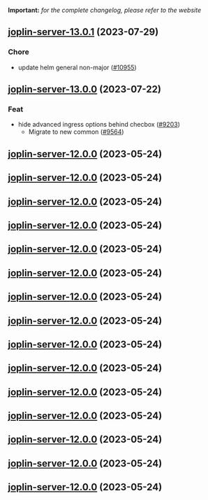 **Important:**
*for the complete changelog, please refer to the website*




## [joplin-server-13.0.1](https://github.com/truecharts/charts/compare/joplin-server-13.0.0...joplin-server-13.0.1) (2023-07-29)

### Chore

- update helm general non-major ([#10955](https://github.com/truecharts/charts/issues/10955))
  
  


## [joplin-server-13.0.0](https://github.com/truecharts/charts/compare/joplin-server-12.0.0...joplin-server-13.0.0) (2023-07-22)

### Feat

- hide advanced ingress options behind checbox ([#9203](https://github.com/truecharts/charts/issues/9203))
  - Migrate to new common ([#9564](https://github.com/truecharts/charts/issues/9564))
  
  


## [joplin-server-12.0.0](https://github.com/truecharts/charts/compare/joplin-server-11.0.30...joplin-server-12.0.0) (2023-05-24)




## [joplin-server-12.0.0](https://github.com/truecharts/charts/compare/joplin-server-11.0.30...joplin-server-12.0.0) (2023-05-24)




## [joplin-server-12.0.0](https://github.com/truecharts/charts/compare/joplin-server-11.0.30...joplin-server-12.0.0) (2023-05-24)




## [joplin-server-12.0.0](https://github.com/truecharts/charts/compare/joplin-server-11.0.30...joplin-server-12.0.0) (2023-05-24)




## [joplin-server-12.0.0](https://github.com/truecharts/charts/compare/joplin-server-11.0.30...joplin-server-12.0.0) (2023-05-24)




## [joplin-server-12.0.0](https://github.com/truecharts/charts/compare/joplin-server-11.0.30...joplin-server-12.0.0) (2023-05-24)




## [joplin-server-12.0.0](https://github.com/truecharts/charts/compare/joplin-server-11.0.30...joplin-server-12.0.0) (2023-05-24)




## [joplin-server-12.0.0](https://github.com/truecharts/charts/compare/joplin-server-11.0.30...joplin-server-12.0.0) (2023-05-24)




## [joplin-server-12.0.0](https://github.com/truecharts/charts/compare/joplin-server-11.0.30...joplin-server-12.0.0) (2023-05-24)




## [joplin-server-12.0.0](https://github.com/truecharts/charts/compare/joplin-server-11.0.30...joplin-server-12.0.0) (2023-05-24)




## [joplin-server-12.0.0](https://github.com/truecharts/charts/compare/joplin-server-11.0.30...joplin-server-12.0.0) (2023-05-24)




## [joplin-server-12.0.0](https://github.com/truecharts/charts/compare/joplin-server-11.0.30...joplin-server-12.0.0) (2023-05-24)




## [joplin-server-12.0.0](https://github.com/truecharts/charts/compare/joplin-server-11.0.30...joplin-server-12.0.0) (2023-05-24)




## [joplin-server-12.0.0](https://github.com/truecharts/charts/compare/joplin-server-11.0.30...joplin-server-12.0.0) (2023-05-24)




## [joplin-server-12.0.0](https://github.com/truecharts/charts/compare/joplin-server-11.0.30...joplin-server-12.0.0) (2023-05-24)

